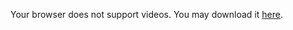 <SlidevVideo mute controls>
  <!-- Anything that can go in an HTML video element. -->
  <source src="/videos/projetoweb.mp4" type="video/mp4" />
  <p>
    Your browser does not support videos. You may download it
    <a href="/videos/projetoweb.mp4">here</a>.
  </p>
</SlidevVideo>